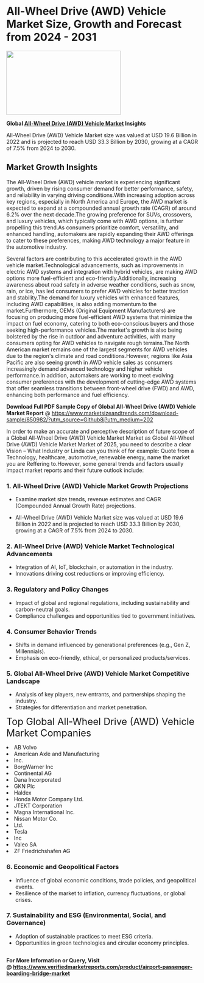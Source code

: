 <H1>All-Wheel Drive (AWD) Vehicle Market Size, Growth and Forecast from 2024 - 2031</H1><img class="aligncenter size-medium wp-image-584254" src="https://thirdeyenews.in/wp-content/uploads/2024/09/Global-Market-Research-300x168.jpeg" alt="" width="300" height="168" /><p><strong>Global&nbsp;<a href="https://www.marketsizeandtrends.com/download-sample/850982/?utm_source=Github8j?utm_medium=202">All-Wheel Drive (AWD) Vehicle Market</a> Insights</strong></p><p>All-Wheel Drive (AWD) Vehicle Market size was valued at USD 19.6 Billion in 2022 and is projected to reach USD 33.3 Billion by 2030, growing at a CAGR of 7.5% from 2024 to 2030.</p><p><h2>Market Growth Insights</h2> <p>The All-Wheel Drive (AWD) vehicle market is experiencing significant growth, driven by rising consumer demand for better performance, safety, and reliability in varying driving conditions.With increasing adoption across key regions, especially in North America and Europe, the AWD market is expected to expand at a compounded annual growth rate (CAGR) of around 6.2% over the next decade.The growing preference for SUVs, crossovers, and luxury vehicles, which typically come with AWD options, is further propelling this trend.As consumers prioritize comfort, versatility, and enhanced handling, automakers are rapidly expanding their AWD offerings to cater to these preferences, making AWD technology a major feature in the automotive industry.</p> <p>Several factors are contributing to this accelerated growth in the AWD vehicle market.Technological advancements, such as improvements in electric AWD systems and integration with hybrid vehicles, are making AWD options more fuel-efficient and eco-friendly.Additionally, increasing awareness about road safety in adverse weather conditions, such as snow, rain, or ice, has led consumers to prefer AWD vehicles for better traction and stability.The demand for luxury vehicles with enhanced features, including AWD capabilities, is also adding momentum to the market.Furthermore, OEMs (Original Equipment Manufacturers) are focusing on producing more fuel-efficient AWD systems that minimize the impact on fuel economy, catering to both eco-conscious buyers and those seeking high-performance vehicles.The market's growth is also being bolstered by the rise in outdoor and adventure activities, with many consumers opting for AWD vehicles to navigate rough terrains.The North American market remains one of the largest segments for AWD vehicles due to the region's climate and road conditions.However, regions like Asia Pacific are also seeing growth in AWD vehicle sales as consumers increasingly demand advanced technology and higher vehicle performance.In addition, automakers are working to meet evolving consumer preferences with the development of cutting-edge AWD systems that offer seamless transitions between front-wheel drive (FWD) and AWD, enhancing both performance and fuel efficiency.<p><span class=""><strong>Download Full PDF Sample Copy of Global All-Wheel Drive (AWD) Vehicle Market Report</strong> @ <a href="https://www.marketsizeandtrends.com/download-sample/850982/?utm_source=Github8j?utm_medium=202" target="_blank">https://www.marketsizeandtrends.com/download-sample/850982/?utm_source=Github8j?utm_medium=202</a></span></p><p>In order to make an accurate and perceptive description of future scope of a Global&nbsp;All-Wheel Drive (AWD) Vehicle Market Market as Global&nbsp;All-Wheel Drive (AWD) Vehicle Market Market of 2025, you need to describe a clear Vision &ndash; What Industry or Linda can you think of for example: Quote from a Technology, healthcare, automotive, renewable energy, name the market you are Reffering to.However, some general trends and factors usually impact market reports and their future outlook include:</p><h3>1.&nbsp;<strong>All-Wheel Drive (AWD) Vehicle Market Growth Projections</strong></h3><ul><li>Examine market size trends, revenue estimates and CAGR (Compounded Annual Growth Rate) projections.</li><li><p>All-Wheel Drive (AWD) Vehicle Market size was valued at USD 19.6 Billion in 2022 and is projected to reach USD 33.3 Billion by 2030, growing at a CAGR of 7.5% from 2024 to 2030.</p></li></ul><h3>2.&nbsp;<strong>All-Wheel Drive (AWD) Vehicle Market Technological Advancements</strong></h3><ul><li>Integration of AI, IoT, blockchain, or automation in the industry.</li><li>Innovations driving cost reductions or improving efficiency.</li></ul><h3>3.&nbsp;<strong>Regulatory and Policy Changes</strong></h3><ul><li>Impact of global and regional regulations, including sustainability and carbon-neutral goals.</li><li>Compliance challenges and opportunities tied to government initiatives.</li></ul><h3>4.&nbsp;<strong>Consumer Behavior Trends</strong></h3><ul><li>Shifts in demand influenced by generational preferences (e.g., Gen Z, Millennials).</li><li>Emphasis on eco-friendly, ethical, or personalized products/services.</li></ul><h3>5.&nbsp;<strong>Global All-Wheel Drive (AWD) Vehicle Market Competitive Landscape</strong></h3><ul><li>Analysis of key players, new entrants, and partnerships shaping the industry.</li><li>Strategies for differentiation and market penetration.</li></ul><p data-pm-slice="1 1 []"><span style="color: inherit; font-family: inherit; font-size: 25px;">Top Global All-Wheel Drive (AWD) Vehicle Market Companies</span></p><div class="" data-test-id=""><p><li>AB Volvo</li><li> American Axle and Manufacturing</li><li> Inc.</li><li> BorgWarner Inc</li><li> Continental AG</li><li> Dana Incorporated</li><li> GKN Plc</li><li> Haldex</li><li> Honda Motor Company Ltd.</li><li> JTEKT Corporation</li><li> Magna International Inc.</li><li> Nissan Motor Co.</li><li> Ltd.</li><li> Tesla</li><li> Inc</li><li> Valeo SA</li><li> ZF Friedrichshafen AG</li></p></div><h3>6.&nbsp;<strong>Economic and Geopolitical Factors</strong></h3><ul><li>Influence of global economic conditions, trade policies, and geopolitical events.</li><li>Resilience of the market to inflation, currency fluctuations, or global crises.</li></ul><h3>7.&nbsp;<strong>Sustainability and ESG (Environmental, Social, and Governance)</strong></h3><ul><li>Adoption of sustainable practices to meet ESG criteria.</li><li>Opportunities in green technologies and circular economy principles.</li></ul><h2><strong style="font-size: 14px;">For More Information or Query, Visit @&nbsp;</strong><a style="background-color: #ffffff; font-size: 14px;" href="https://www.marketsizeandtrends.com/report/all-wheel-drive-awd-vehicle-market/" target="_blank">https://www.verifiedmarketreports.com/product/airport-passenger-boarding-bridge-market</a></h2>